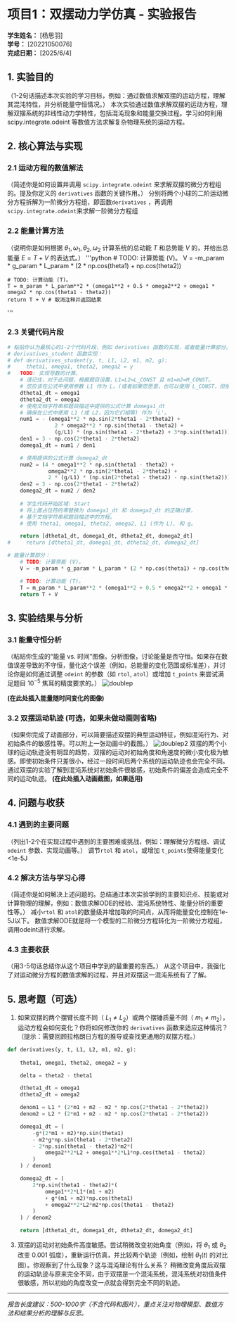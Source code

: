 # 项目1：双摆动力学仿真 - 实验报告

**学生姓名：** [杨思羽]  
**学号：** [20221050076]  
**完成日期：** [2025/6/4]

## 1. 实验目的
（1-2句话描述本次实验的学习目标，例如：通过数值求解双摆的运动方程，理解其混沌特性，并分析能量守恒情况。）
本次实验通过数值求解双摆的运动方程，理解双摆系统的非线性动力学特性，包括混沌现象和能量交换过程。学习如何利用 scipy.integrate.odeint 等数值方法求解复杂物理系统的运动方程。
## 2. 核心算法与实现

### 2.1 运动方程的数值解法
（简述你是如何设置并调用 `scipy.integrate.odeint` 来求解双摆的微分方程组的。提及你定义的 `derivatives` 函数的关键作用。）
分别将两个小球的二阶运动微分方程拆解为一阶微分方程组，即函数`derivatives` ，再调用`scipy.integrate.odeint`来求解一阶微分方程组
### 2.2 能量计算方法
（说明你是如何根据 $\theta_1, \omega_1, \theta_2, \omega_2$ 计算系统的总动能 $T$ 和总势能 $V$ 的，并给出总能量 $E = T+V$ 的表达式。）
'''python
    # TODO: 计算势能 (V)。
    V = -m_param * g_param * L_param * (2 * np.cos(theta1) + np.cos(theta2))

    # TODO: 计算动能 (T)。
    T = m_param * L_param**2 * (omega1**2 + 0.5 * omega2**2 + omega1 * omega2 * np.cos(theta1 - theta2))
    return T + V # 取消注释并返回结果
'''
### 2.3 关键代码片段
```python
# 粘贴你认为最核心的1-2个代码片段，例如 derivatives 函数的实现，或者能量计算部分。
# derivatives_student 函数实现：
# def derivatives_student(y, t, L1, L2, m1, m2, g):
#     theta1, omega1, theta2, omega2 = y
#   TODO: 实现导数的计算。
    # 请记住，对于此问题，根据题目设置，L1=L2=L_CONST 且 m1=m2=M_CONST。
    # 您应该在公式中使用参数 L1 作为 L。(或者如果您愿意，也可以使用 L_CONST，但使用参数是良好的编程习惯)
    dtheta1_dt = omega1
    dtheta2_dt = omega2
    # 使用文档字符串和题目描述中提供的公式计算 domega1_dt
    # 确保在公式中使用 L1 (或 L2，因为它们相等) 作为 'L'。
    num1 = - (omega1**2 * np.sin(2*theta1 - 2*theta2) + 
               2 * omega2**2 * np.sin(theta1 - theta2) + 
               (g/L1) * (np.sin(theta1 - 2*theta2) + 3*np.sin(theta1)))
    den1 = 3 - np.cos(2*theta1 - 2*theta2)
    domega1_dt = num1 / den1

    # 使用提供的公式计算 domega2_dt
    num2 = (4 * omega1**2 * np.sin(theta1 - theta2) + 
             omega2**2 * np.sin(2*theta1 - 2*theta2) + 
             2 * (g/L1) * (np.sin(2*theta1 - theta2) - np.sin(theta2)))
    den2 = 3 - np.cos(2*theta1 - 2*theta2)
    domega2_dt = num2 / den2
    
    # 学生代码开始区域: Start
    # 将上面占位符的零替换为 domega1_dt 和 domega2_dt 的正确计算，
    # 基于文档字符串和题目描述中的方程。
    # 使用 theta1, omega1, theta2, omega2, L1 (作为 L), 和 g。

    return [dtheta1_dt, domega1_dt, dtheta2_dt, domega2_dt]
#     return [dtheta1_dt, domega1_dt, dtheta2_dt, domega2_dt]

# 能量计算部分：
    # TODO: 计算势能 (V)。
    V = -m_param * g_param * L_param * (2 * np.cos(theta1) + np.cos(theta2))

    # TODO: 计算动能 (T)。
    T = m_param * L_param**2 * (omega1**2 + 0.5 * omega2**2 + omega1 * omega2 * np.cos(theta1 - theta2))
    return T + V 
```

## 3. 实验结果与分析

### 3.1 能量守恒分析
（粘贴你生成的“能量 vs. 时间”图像。分析图像，讨论能量是否守恒。如果存在数值误差导致的不守恒，量化这个误差（例如，总能量的变化范围或标准差），并讨论你是如何通过调整 `odeint` 的参数（如 `rtol`, `atol`）或增加 `t_points` 来尝试满足题目 $10^{-5}$ 焦耳的精度要求的。）
![doublep](https://github.com/user-attachments/assets/86abe410-982e-43f4-bbac-7ae37b31dd29)

**(在此处插入能量随时间变化的图像)**

### 3.2 双摆运动轨迹 (可选，如果未做动画则省略)
（如果你完成了动画部分，可以简要描述双摆的典型运动特征，例如混沌行为、对初始条件的敏感性等。可以附上一张动画中的截图。）
![doublep2](https://github.com/user-attachments/assets/022420f8-10b3-4e6d-a3c0-1b7a5d82105c)
双摆的两个小球的运动轨迹没有明显的趋势，双摆的运动对初始角度和角速度的微小变化极为敏感。即使初始条件只差很小，经过一段时间后两个系统的运动轨迹也会完全不同。通过双摆的实验了解到混沌系统对初始条件很敏感，初始条件的偏差会造成完全不同的运动轨迹。
**(在此处插入动画截图，如果适用)**

## 4. 问题与收获

### 4.1 遇到的主要问题
（列出1-2个在实现过程中遇到的主要困难或挑战，例如：理解微分方程组、调试 `odeint` 参数、实现动画等。）
调节`rtol` 和 `atol`，或增加 `t_points`使得能量变化<1e-5J
### 4.2 解决方法与学习心得
（简述你是如何解决上述问题的。总结通过本次实验学到的主要知识点、技能或对计算物理的理解，例如：数值求解ODE的经验、混沌系统特性、能量分析的重要性等。）
减小`rtol` 和 `atol`的数量级并增加取的时间点，从而将能量变化控制在1e-5J以下。
数值求解ODE就是将一个模型的二阶微分方程转化为一阶微分方程组，调用odeint进行求解。

### 4.3 主要收获
（用3-5句话总结你从这个项目中学到的最重要的东西。）
从这个项目中，我强化了对运动微分方程的数值求解的过程，并且对双摆这一混沌系统有了了解。
## 5. 思考题（可选）

1.  如果双摆的两个摆臂长度不同（ $L_1 \neq L_2$）或两个摆锤质量不同（ $m_1 \neq m_2$），运动方程会如何变化？你将如何修改你的 `derivatives` 函数来适应这种情况？（提示：需要回顾拉格朗日方程的推导或查找更通用的双摆方程。）
```python
def derivatives(y, t, L1, L2, m1, m2, g):
    
    theta1, omega1, theta2, omega2 = y

    delta = theta2 - theta1

    dtheta1_dt = omega1
    dtheta2_dt = omega2

    denom1 = L1 * (2*m1 + m2 - m2 * np.cos(2*theta1 - 2*theta2))
    denom2 = L2 * (2*m1 + m2 - m2 * np.cos(2*theta1 - 2*theta2))

    domega1_dt = (
        -g*(2*m1 + m2)*np.sin(theta1)
        - m2*g*np.sin(theta1 - 2*theta2)
        - 2*np.sin(theta1 - theta2)*m2*(
            omega2**2*L2 + omega1**2*L1*np.cos(theta1 - theta2)
        )
    ) / denom1

    domega2_dt = (
        2*np.sin(theta1 - theta2)*(
            omega1**2*L1*(m1 + m2)
            + g*(m1 + m2)*np.cos(theta1)
            + omega2**2*L2*m2*np.cos(theta1 - theta2)
        )
    ) / denom2

    return [dtheta1_dt, domega1_dt, dtheta2_dt, domega2_dt]
```
3.  双摆的运动对初始条件高度敏感。尝试稍微改变初始角度（例如，将 $\theta_1$ 或 $\theta_2$ 改变 $0.001$ 弧度），重新运行仿真，并比较两个轨迹（例如，绘制 $\theta_1(t)$ 的对比图）。你观察到了什么现象？这与混沌理论有什么关系？
稍微改变角度后双摆的运动轨迹与原来完全不同，由于双摆是一个混沌系统，混沌系统对初值条件很敏感，所以初始的角度改变一点就会得到完全不同的轨迹。
---

_报告长度建议：500-1000字（不含代码和图片），重点关注对物理模型、数值方法和结果分析的理解与反思。_
